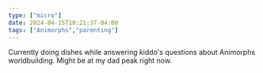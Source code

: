 ```yaml
---
type: ["micro"]
date: 2024-04-15T18:21:37-04:00
tags: ["Animorphs","parenting"]
---
```

Currently doing dishes while answering kiddo's questions about Animorphs worldbuilding. Might be at my dad peak right now.
